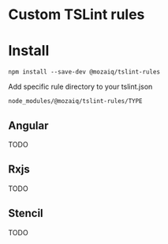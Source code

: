 # Custom TSLint rules

# Install

`npm install --save-dev @mozaiq/tslint-rules`

Add specific rule directory to your tslint.json

`node_modules/@mozaiq/tslint-rules/TYPE`

## Angular

TODO

## Rxjs

TODO

## Stencil

TODO

